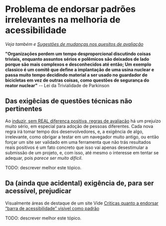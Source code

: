 # Problema de endorsar padrões irrelevantes na melhoria de acessibilidade

_Veja também
e [Sugestões de mudanças nos quesitos de avaliação](quesitos-de-avaliacao.md)_

**"Organizações perdem um tempo desproporcional discutindo coisas triviais,
enquanto assuntos sérios e polêmicos são deixados de lado porque são mais
complexos e desconhecidos até então; Um exemplo classico é um comitê que
define a implantação de uma usina nuclear e passa muito tempo decidindo
material a ser usado no guardador de bicicletas em vez de outras coisas,
como questões de segurança do reator nuclear"** -- Lei da Trivialidade de
Parkinson

## Das exigêcias de questões técnicas não pertinentes

Ao [induzir, sem REAL diferença positiva, regras de avaliação](quesitos-de-avaliacao.md)
há um prejuízo muito sério, em especial para adoção de pessoas diferentes. Cada
nova regra irá tomar tempo dos desenvolvedores, e, a exigência de algo,
irrelevante, como obrigar a testar em um navegador muito antigo, ou então
forçar um site ser validado em uma ferramenta que não trás resultados reais
positivos é um fato concreto que isso vai apenas desestimular a submissão
de um projeto, e, com isso, até mesmo o interesse em tentar se adequar, pois
_parece ser muito difícil_.


TODO: descrever melhor este tópico.

## Da (ainda que acidental) exigência de, para ser acessível, prejudicar
Visualmente áreas de destaque de um site
Vide [Criticas quanto a endorsar “barra de acessibilidade” visível como padrão](barra-acessibilidade-brasileira.md)

TODO: descrever melhor este tópico.
